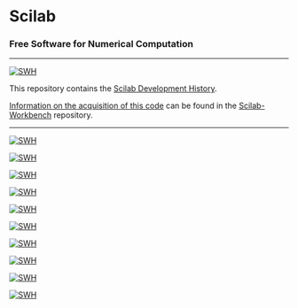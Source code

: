# Scilab

### Free Software for Numerical Computation

-------------------
[![SWH](https://archive.softwareheritage.org/badge/origin/https://github.com/clg55/Scilab/)](https://archive.softwareheritage.org/browse/origin/?origin_url=https://github.com/clg55/Scilab)

This repository contains the 
[Scilab Development History](https://github.com/clg55/Scilab/tree/SourceCode/). 

[Information on the acquisition of this code](https://github.com/clg55/Scilab-Workbench/tree/master/metadata) can be found in the [Scilab-Workbench](https://github.com/clg55/Scilab-Workbench) repository.

-------------------

[![SWH](https://archive.softwareheritage.org/badge/swh:1:rel:1577729cbf499e5afdfbc79e48ff503581971f64/)](https://archive.softwareheritage.org/swh:1:rel:1577729cbf499e5afdfbc79e48ff503581971f64;origin=https://github.com/clg55/Scilab;visit=swh:1:snp:9ff29a9ba4d4961879c97aafe764ae2675ac187f)

[![SWH](https://archive.softwareheritage.org/badge/swh:1:rel:d1dfcb8de3f2b6b2b236f1e56d76a8258a8f91ec/)](https://archive.softwareheritage.org/swh:1:rel:d1dfcb8de3f2b6b2b236f1e56d76a8258a8f91ec;origin=https://github.com/clg55/Scilab;visit=swh:1:snp:9ff29a9ba4d4961879c97aafe764ae2675ac187f)

[![SWH](https://archive.softwareheritage.org/badge/swh:1:rel:a96c913edd8855a9911594227903c1d4ed8c09ea/)](https://archive.softwareheritage.org/swh:1:rel:a96c913edd8855a9911594227903c1d4ed8c09ea;origin=https://github.com/clg55/Scilab;visit=swh:1:snp:9ff29a9ba4d4961879c97aafe764ae2675ac187f)

[![SWH](https://archive.softwareheritage.org/badge/swh:1:rel:6e083a52048f768adace7c6afb3e4ad916606a24/)](https://archive.softwareheritage.org/swh:1:rel:6e083a52048f768adace7c6afb3e4ad916606a24;origin=https://github.com/clg55/Scilab;visit=swh:1:snp:9ff29a9ba4d4961879c97aafe764ae2675ac187f)

[![SWH](https://archive.softwareheritage.org/badge/swh:1:rel:6e083a52048f768adace7c6afb3e4ad916606a24/)](https://archive.softwareheritage.org/swh:1:rel:6e083a52048f768adace7c6afb3e4ad916606a24;origin=https://github.com/clg55/Scilab;visit=swh:1:snp:9ff29a9ba4d4961879c97aafe764ae2675ac187f)

[![SWH](https://archive.softwareheritage.org/badge/swh:1:rel:9e5b4a970f183e5a398cb0d847c194039fedff91/)](https://archive.softwareheritage.org/swh:1:rel:9e5b4a970f183e5a398cb0d847c194039fedff91;origin=https://github.com/clg55/Scilab;visit=swh:1:snp:9ff29a9ba4d4961879c97aafe764ae2675ac187f)

[![SWH](https://archive.softwareheritage.org/badge/swh:1:rel:67fcb2365bc8d66cde2b2cadc021b86b2c1e0f00/)](https://archive.softwareheritage.org/swh:1:rel:67fcb2365bc8d66cde2b2cadc021b86b2c1e0f00;origin=https://github.com/clg55/Scilab;visit=swh:1:snp:9ff29a9ba4d4961879c97aafe764ae2675ac187f)

[![SWH](https://archive.softwareheritage.org/badge/swh:1:rel:e3255a6e60c2d55c211cd7d2030672c908c518af/)](https://archive.softwareheritage.org/swh:1:rel:e3255a6e60c2d55c211cd7d2030672c908c518af;origin=https://github.com/clg55/Scilab;visit=swh:1:snp:9ff29a9ba4d4961879c97aafe764ae2675ac187f)

[![SWH](https://archive.softwareheritage.org/badge/swh:1:rel:2af71812c726f704acb6c3f787c14f2800d6dbfb/)](https://archive.softwareheritage.org/swh:1:rel:2af71812c726f704acb6c3f787c14f2800d6dbfb;origin=https://github.com/clg55/Scilab;visit=swh:1:snp:9ff29a9ba4d4961879c97aafe764ae2675ac187f)

[![SWH](https://archive.softwareheritage.org/badge/swh:1:rel:414c4a37c60fae25e82dbdecd9ba4de0dc752458/)](https://archive.softwareheritage.org/swh:1:rel:414c4a37c60fae25e82dbdecd9ba4de0dc752458;origin=https://github.com/clg55/Scilab;visit=swh:1:snp:9ff29a9ba4d4961879c97aafe764ae2675ac187f)
